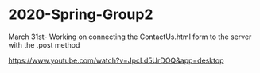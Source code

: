 # 2020-Spring-Group2
March 31st- Working on connecting the ContactUs.html form to the server with the .post method 

https://www.youtube.com/watch?v=JpcLd5UrDOQ&app=desktop
